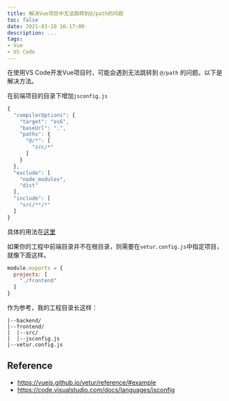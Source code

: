 ```yaml
---
title: 解决Vue项目中无法跳转到@/path的问题
toc: false
date: 2021-03-10 16:17:00
description: ...
tags:
- Vue
- VS Code
---
```


在使用VS Code开发Vue项目时，可能会遇到无法跳转到 `@/path` 的问题。以下是解决方法。

在前端项目的目录下增加`jsconfig.js`

```js
{
  "compilerOptions": {
    "target": "es6",
    "baseUrl": ".",
    "paths": {
      "@/*": [
        "src/*"
      ]
    }
  },
  "exclude": [
    "node_modules",
    "dist"
  ],
  "include": [
    "src/**/*"
  ]
}
```

具体的用法在[这里](https://code.visualstudio.com/docs/languages/jsconfig)

如果你的工程中前端目录并不在根目录，则需要在`vetur.config.js`中指定项目，就像下面这样。

```js
module.exports = {
  projects: [
    "./frontend"
  ]
}
```

作为参考，我的工程目录长这样：

```
|--backend/
|--frontend/
|  |--src/
|  |--jsconfig.js
|--vetur.config.js
```

## Reference

- https://vuejs.github.io/vetur/reference/#example
- https://code.visualstudio.com/docs/languages/jsconfig